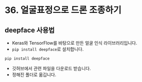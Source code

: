 # 36. 얼굴표정으로 드론 조종하기
## deepface 사용법
* Keras와 TensorFlow를 바탕으로 만든 얼굴 인식 라이브러리입니다. 
* ```pip install deepface```로 설치합니다.
```
pip install deepface
```

* 깃허브에서 관련 파일을 다운로드 받습니다.
* 정해진 폴더로 옮깁니다.
